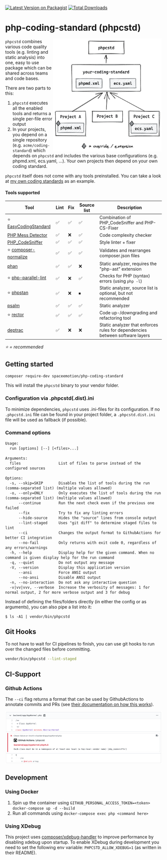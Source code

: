 [![Latest Version on Packagist](https://img.shields.io/packagist/v/spaceemotion/php-coding-standard.svg?style=flat-square)](https://packagist.org/packages/spaceemotion/php-coding-standard) 
[![Total Downloads](https://img.shields.io/packagist/dt/spaceemotion/php-coding-standard.svg?style=flat-square)](https://packagist.org/packages/spaceemotion/php-coding-standard)

# php-coding-standard (phpcstd)

<img src="./img/project-workflow.png" alt="diagram of the project workflow" width="350" align="right">

`phpcstd` combines various code quality tools (e.g. linting and static analysis)
into one, easy to use package which can be shared across teams and code bases.

There are two parts to this:
1. `phpcstd` executes all the enabled tools and returns a single per-file error output
2. In your projects, you depend on a single repository (e.g. `acme/coding-standard`) 
   which depends on `phpcstd` and includes the various base configurations 
   (e.g. phpmd.xml, ecs.yaml, ...). Your own projects then depend on your own coding standard.

`phpcstd` itself does not come with any tools preinstalled. 
You can take a look at [my own coding standards](https://github.com/spaceemotion/my-php-coding-standard) as an example.

#### Tools supported
Tool | Lint | Fix | Source list | Description
-----|------|-----|-------------|-----------
⭐ [EasyCodingStandard](https://github.com/symplify/easy-coding-standard) | ✅ | ✅ | ✅ | Combination of PHP_CodeSniffer and PHP-CS-Fixer
[PHP Mess Detector](https://github.com/phpmd/phpmd) | ✅ | ❌ | ✅ | Code complexity checker
[PHP_CodeSniffer](https://github.com/squizlabs/PHP_CodeSniffer) | ✅ | ✅ | ✅ | Style linter + fixer
⭐ [composer-normalize](https://github.com/ergebnis/composer-normalize) | ✅ | ✅ | ✅ | Validates and rearranges composer.json files
[phan](https://github.com/phan/phan) | ✅ | ✅ | ❌ | Static analyzer, requires the "php-ast" extension
⭐ [php-parallel-lint](https://github.com/php-parallel-lint/php-parallel-lint) | ✅ | ❌ | ✅ | Checks for PHP (syntax) errors (using `php -l`)
⭐ [phpstan](https://github.com/phpstan/phpstan) | ✅ | ❌ | ⏹ | Static analyzer, source list is optional, but not recommended
[psalm](https://github.com/vimeo/psalm) | ✅ | ✅ | ✅ | Static analyzer
⭐ [rector](https://github.com/rectorphp/rector) | ✅ | ✅ | ✅ | Code up-/downgrading and refactoring tool
[deptrac](https://github.com/qossmic/deptrac) | ✅ | ❌ | ❌ | Static analyzer that enforces rules for dependencies between software layers

_⭐ = recommended_

## Getting started
```
composer require-dev spaceemotion/php-coding-standard
```

This will install the `phpcstd` binary to your vendor folder.

### Configuration via .phpcstd(.dist).ini
To minimize dependencies, `phpcstd` uses .ini-files for its configuration.
If no `.phpcstd.ini` file can be found in your project folder,
a `.phpcstd.dist.ini` file will be used as fallback (if possible).

### Command options
```
Usage:
  run [options] [--] [<files>...]

Arguments:
  files                 List of files to parse instead of the configured sources

Options:
  -s, --skip=SKIP       Disables the list of tools during the run (comma-separated list) (multiple values allowed)
  -o, --only=ONLY       Only executes the list of tools during the run (comma-separated list) (multiple values allowed)
      --continue        Run the next check even if the previous one failed
      --fix             Try to fix any linting errors
      --hide-source     Hides the "source" lines from console output
      --lint-staged     Uses "git diff" to determine staged files to lint
      --ci              Changes the output format to GithubActions for better CI integration
      --no-fail         Only returns with exit code 0, regardless of any errors/warnings
  -h, --help            Display help for the given command. When no command is given display help for the run command
  -q, --quiet           Do not output any message
  -V, --version         Display this application version
      --ansi            Force ANSI output
      --no-ansi         Disable ANSI output
  -n, --no-interaction  Do not ask any interactive question
  -v|vv|vvv, --verbose  Increase the verbosity of messages: 1 for normal output, 2 for more verbose output and 3 for debug
```

Instead of defining the files/folders directly (in either the config or as arguments), you can also pipe a list into it:
```
$ ls -A1 | vendor/bin/phpcstd
```

## Git Hooks
To not have to wait for CI pipelines to finish, you can use git hooks to run over the changed files before committing.

```sh
vendor/bin/phpcstd --lint-staged
```

## CI-Support
### Github Actions
The `--ci` flag returns a format that can be used by GithubActions to annotate commits and PRs
(see [their documentation on how this works](https://github.com/actions/toolkit/blob/master/docs/commands.md#problem-matchers)).

![example file change with an error](./img/github-annotation.png)

## Development
### Using Docker
1. Spin up the container using `GITHUB_PERSONAL_ACCESS_TOKEN=<token> docker-compose up -d --build`
2. Run all commands using `docker-compose exec php <command here>`

### Using XDebug
This project uses [composer/xdebug-handler](https://github.com/composer/xdebug-handler) to improve performance
by disabling xdebug upon startup. To enable XDebug during development you need to set the following env variable:
`PHPCSTD_ALLOW_XDEBUG=1` (as written in their README).
